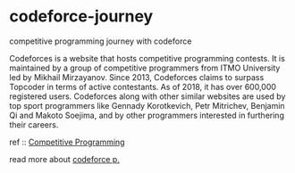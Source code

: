 # codeforce-journey
competitive programming journey with codeforce

Codeforces is a website that hosts competitive programming contests. It is maintained by a group of competitive programmers from ITMO University led by Mikhail Mirzayanov. Since 2013, Codeforces claims to surpass Topcoder in terms of active contestants. As of 2018, it has over 600,000 registered users. Codeforces along with other similar websites are used by top sport programmers like Gennady Korotkevich, Petr Mitrichev, Benjamin Qi and Makoto Soejima, and by other programmers interested in furthering their careers.



ref :: [Competitive Programming](https://en.wikipedia.org/wiki/Competitive_programming)

read more about [codeforce p.](https://en.wikipedia.org/wiki/Codeforces)
